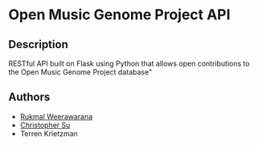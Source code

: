 # Open Music Genome Project API

## Description

RESTful API built on Flask using Python that allows open contributions to the Open Music Genome Project database"

## Authors

- [Rukmal Weerawarana](http://rukmal.me)
- [Christopher Su](http://christophersu.net)
- Terren Krietzman
